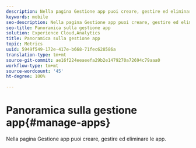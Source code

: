 ```yaml
---
description: Nella pagina Gestione app puoi creare, gestire ed eliminare le app.
keywords: mobile
seo-description: Nella pagina Gestione app puoi creare, gestire ed eliminare le app.
seo-title: Panoramica sulla gestione app
solution: Experience Cloud,Analytics
title: Panoramica sulla gestione app
topic: Metrics
uuid: 5949f549-172e-417e-b668-71fec628586a
translation-type: tm+mt
source-git-commit: ae16f224eeaeefa29b2e1479270a72694c79aaa0
workflow-type: tm+mt
source-wordcount: '45'
ht-degree: 100%

---
```



# Panoramica sulla gestione app{#manage-apps}

Nella pagina Gestione app puoi creare, gestire ed eliminare le app.
